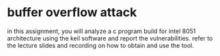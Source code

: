 #  buffer overflow attack

in this assignment, you will analyze a c program build for intel 8051 architecture using the keil software and report the vulnerabilities.  refer to the lecture slides and recording on how to obtain and use the tool.
